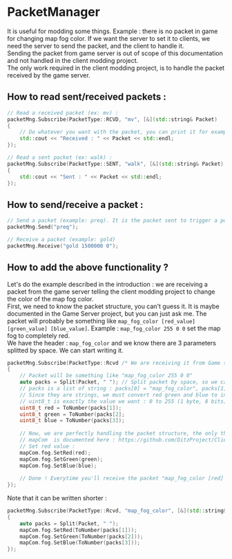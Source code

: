 # PacketManager

It is useful for modding some things. Example : there is no packet in game for changing map fog color. If we want the server to set it to clients, we need the server to send the packet, and the client to handle it. \
Sending the packet from game server is out of scope of this documentation and not handled in the client modding project. \
The only work required in the client modding project, is to handle the packet received by the game server.

## How to read sent/received packets :

```cpp
// Read a received packet (ex: mv) :
packetMng.Subscribe(PacketType::RCVD, "mv", [&](std::string& Packet)
{
    // Do whatever you want with the packet, you can print it for example
    std::cout << "Received : " << Packet << std::endl;
});

// Read a sent packet (ex: walk) :
packetMng.Subscribe(PacketType::SENT, "walk", [&](std::string& Packet)
{
    std::cout << "Sent : " << Packet << std::endl;
});
```

## How to send/receive a packet :

```cpp
// Send a packet (example: preq). It is the packet sent to trigger a portal (to change map)
packetMng.Send("preq");

// Receive a packet (example: gold)
packetMng.Receive("gold 1500000 0");
```

## How to add the above functionality ?

Let's do the example described in the introduction : we are receiving a packet from the game server telling the client modding project to change the color of the map fog color. \
First, we need to know the packet structure, you can't guess it. It is maybe documented in the Game Server project, but you can just ask me.
The packet will probably be something like `map_fog_color [red_value] [green_value] [blue_value]`. Example : `map_fog_color 255 0 0` set the map fog to completely red. \
We have the header : `map_fog_color` and we know there are 3 parameters splitted by space. We can start writing it.
```cpp
packetMng.Subscribe(PacketType::Rcvd /* We are receiving it from Game server */, "map_fog_color" /* The packet header */, [&](std::string& Packet)
{
    // Packet will be something like "map_fog_color 255 0 0"
    auto packs = Split(Packet, " "); // Split packet by space, so we can access every parameters easily
    // packs is a list of string : packs[0] = "map_fog_color", packs[1] = "255" (red), packs[2] = "0" (green), packs[3] = "0" (blue)
    // Since they are strings, we must convert red green and blue to integer value (from 0 to 255)
    // uint8_t is exactly the value we want : 0 to 255 (1 byte, 8 bits)
    uint8_t red = ToNumber(packs[1]);
    uint8_t green = ToNumber(packs[2];
    uint8_t blue = ToNumber(packs[3]);
    
    // Now, we are perfectly handling the packet structure, the only thing left to do is to use those values.
    // mapCom  is documented here : https://github.com/DitzProject/ClientModdingAPI/tree/main/ClientModding/Api/CustomClasses/MapCommon
    // Set red value :
    mapCom.fog.SetRed(red);
    mapCom.fog.SetGreen(green);
    mapCom.fog.SetBlue(blue);
    
    // Done ! Everytime you'll receive the packet "map_fog_color [red] [green] [blue]", the fog color will be changed to the wanted values
});
```

Note that it can be written shorter :
```cpp
packetMng.Subscribe(PacketType::Rcvd, "map_fog_color", [&](std::string& Packet)
{
    auto packs = Split(Packet, " ");
    mapCom.fog.SetRed(ToNumber(packs[1]));
    mapCom.fog.SetGreen(ToNumber(packs[2]));
    mapCom.fog.SetBlue(ToNumber(packs[3]));
});
```
